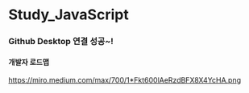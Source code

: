 # Study_JavaScript
### Github Desktop 연결 성공~!

#### 개발자 로드맵
https://miro.medium.com/max/700/1*Fkt600lAeRzdBFX8X4YcHA.png

